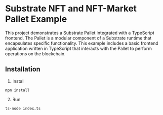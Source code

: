 # Substrate NFT and NFT-Market Pallet Example

This project demonstrates a Substrate Pallet integrated with a TypeScript frontend. The Pallet is a modular component of a Substrate runtime that encapsulates specific functionality. This example includes a basic frontend application written in TypeScript that interacts with the Pallet to perform operations on the blockchain.

## Installation

1. Install

```
npm install
```

2. Run

```
ts-node index.ts
```

